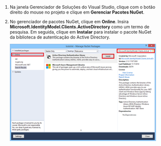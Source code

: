 1. Na janela Gerenciador de Soluções do Visual Studio, clique com o botão direito do mouse no projeto e clique em **Gerenciar Pacotes NuGet**.

2. No gerenciador de pacotes NuGet, clique em **Online**. Insira **Microsoft.IdentityModel.Clients.ActiveDirectory** como um termo de pesquisa. Em seguida, clique em **Instalar** para instalar o pacote NuGet da biblioteca de autenticação do Active Directory.

   ![](./media/mobile-services-dotnet-adal-install-nuget/mobile-services-adal-nuget-package.png)

<!--HONumber=54-->